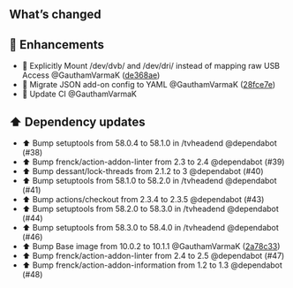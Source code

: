 ## What’s changed

## 🚀 Enhancements

- 🔌 Explicitly Mount /dev/dvb/ and /dev/dri/ instead of mapping raw USB Access @GauthamVarmaK ([de368ae](https://github.com/GauthamVarmaK/addon-tvheadend/commit/de368ae5b3962bc4e89ea367b95f02851bba930e))
- 🎨 Migrate JSON add-on config to YAML @GauthamVarmaK ([28fce7e](https://github.com/GauthamVarmaK/addon-tvheadend/commit/28fce7e021017e6ef6b78a91f0f6249ad910f624))
- 🚀 Update CI @GauthamVarmaK 

## ⬆️ Dependency updates

- ⬆️ Bump setuptools from 58.0.4 to 58.1.0 in /tvheadend @dependabot (#38)
- ⬆️ Bump frenck/action-addon-linter from 2.3 to 2.4 @dependabot (#39)
- ⬆️ Bump dessant/lock-threads from 2.1.2 to 3 @dependabot (#40)
- ⬆️ Bump setuptools from 58.1.0 to 58.2.0 in /tvheadend @dependabot (#41)
- ⬆️ Bump actions/checkout from 2.3.4 to 2.3.5 @dependabot (#43)
- ⬆️ Bump setuptools from 58.2.0 to 58.3.0 in /tvheadend @dependabot (#44)
- ⬆️ Bump setuptools from 58.3.0 to 58.4.0 in /tvheadend @dependabot (#46)
- ⬆️ Bump Base image from 10.0.2 to 10.1.1 @GauthamVarmaK ([2a78c33](https://github.com/GauthamVarmaK/addon-tvheadend/commit/2a78c337048ccbf3707a0932ed6a950e18b6232c))
- ⬆️ Bump frenck/action-addon-linter from 2.4 to 2.5 @dependabot (#47)
- ⬆️ Bump frenck/action-addon-information from 1.2 to 1.3 @dependabot (#48)
